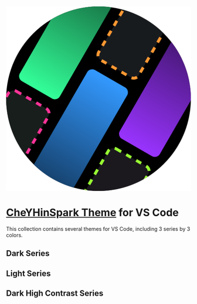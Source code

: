 ![](icon.svg)
# [CheYHinSpark Theme](https://github.com/CheYHinSpark/CheYHinSpark-Theme) for VS Code

This collection contains several themes for VS Code, including 3 series by 3 colors. 

## Dark Series

## Light Series

## Dark High Contrast Series
